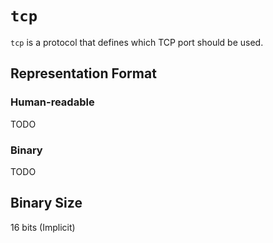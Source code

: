 # `tcp`

`tcp` is a protocol that defines which TCP port should be used.

## Representation Format

### Human-readable

TODO
	
### Binary

TODO

## Binary Size

16 bits (Implicit)